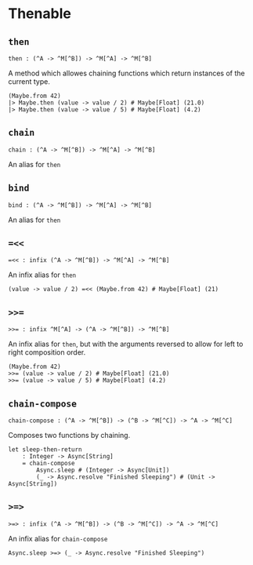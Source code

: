 # Thenable

## `then`

```aml
then : (^A -> ^M[^B]) -> ^M[^A] -> ^M[^B]
```

A method which allowes chaining functions which return instances of the
current type.

```aml
(Maybe.from 42)
|> Maybe.then (value -> value / 2) # Maybe[Float] (21.0)
|> Maybe.then (value -> value / 5) # Maybe[Float] (4.2)
```

## `chain`

```aml
chain : (^A -> ^M[^B]) -> ^M[^A] -> ^M[^B]
```

An alias for `then`

## `bind`

```aml
bind : (^A -> ^M[^B]) -> ^M[^A] -> ^M[^B]
```

An alias for `then`

## `=<<`

```aml
=<< : infix (^A -> ^M[^B]) -> ^M[^A] -> ^M[^B]
```

An infix alias for `then`

```aml
(value -> value / 2) =<< (Maybe.from 42) # Maybe[Float] (21)
```

## `>>=`

```aml
>>= : infix ^M[^A] -> (^A -> ^M[^B]) -> ^M[^B]
```

An infix alias for `then`, but with the arguments reversed to allow for
left to right composition order.

```aml
(Maybe.from 42)
>>= (value -> value / 2) # Maybe[Float] (21.0)
>>= (value -> value / 5) # Maybe[Float] (4.2)
```

## `chain-compose`

```aml
chain-compose : (^A -> ^M[^B]) -> (^B -> ^M[^C]) -> ^A -> ^M[^C]
```

Composes two functions by chaining.

```aml
let sleep-then-return
    : Integer -> Async[String]
    = chain-compose
        Async.sleep # (Integer -> Async[Unit])
        (_ -> Async.resolve "Finished Sleeping") # (Unit -> Async[String])
```

## `>=>`

```aml
>=> : infix (^A -> ^M[^B]) -> (^B -> ^M[^C]) -> ^A -> ^M[^C]
```

An infix alias for `chain-compose`

```aml
Async.sleep >=> (_ -> Async.resolve "Finished Sleeping")
```
